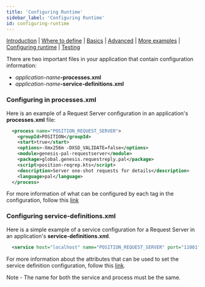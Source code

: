 ```yaml
---
title: 'Configuring Runtime'
sidebar_label: 'Configuring Runtime'
id: configuring-runtime
---
```


[Introduction](/creating-applications/defining-your-application/user-interface/request-servers/request-servers/)  | [Where to define](/creating-applications/defining-your-application/user-interface/request-servers/rs-where-to-define/) | [Basics](/creating-applications/defining-your-application/user-interface/request-servers/rs-technical-details/) |  [Advanced](/creating-applications/defining-your-application/user-interface/request-servers/rs-advanced-technical-details/) | [More examples](/creating-applications/defining-your-application/user-interface/request-servers/rs-more-examples/) | [Configuring runtime](/creating-applications/defining-your-application/user-interface/request-servers/rs-configure-runtime/) | [Testing](/creating-applications/defining-your-application/user-interface/request-servers/rs-testing/)


There are two important files in your application that contain configuration information: 
- _application-name_**-processes.xml**
- _application-name_**-service-definitions.xml**



### Configuring in processes.xml
Here is an example of a Request Server configuration in an application's **processes.xml** file:


```xml
  <process name="POSITION_REQUEST_SERVER">
    <groupId>POSITION</groupId>
    <start>true</start>
    <options>-Xmx256m -DXSD_VALIDATE=false</options>
    <module>genesis-pal-requestserver</module>
    <package>global.genesis.requestreply.pal</package>
    <script>position-reqrep.kts</script>
    <description>Server one-shot requests for details</description>
    <language>pal</language>
  </process>
```

For more information of what can be configured by each tag in the configuration, follow this [link](/creating-applications/configure-runtime/processes-xml)

### Configuring service-definitions.xml

Here is a simple example of a service configuration for a Request Server in an application's **service-definitions.xml**.

```xml
  <service host="localhost" name="POSITION_REQUEST_SERVER" port="11001"/>
```

For more information about the attributes that can be used to set the service definition configuration, follow this [link](/creating-applications/configure-runtime/service-definitions).

Note - The name for both the service and process must be the same.

